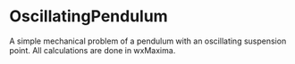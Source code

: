 # OscillatingPendulum
A simple mechanical problem of a pendulum with an oscillating suspension point. All calculations are done in wxMaxima.
